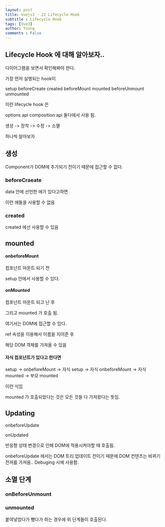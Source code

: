 ```yaml
---
layout: post
title: Vuejs3 - 22 Lifecycle Hook
subtitle : Lifecycle Hook
tags: [Vue3]
author: Young
comments : False
---
```


## Lifecycle Hook 에 대해 알아보자..

다이어그램을 보면서 확인해봐야 한다.

가장 먼저 실행되는 hook이

setup
beforeCreate
created
beforeMount
mounted
beforeUnmount
unmounted

이런 lifecycle hook 은

options api composition api 둘다에서 사용 됨.

생성 -> 장착 -> 수정 -> 소멸 

하나씩 알아보자

## 생성

Component가 DOM에 추가되기 전이기 때문에
접근할 수 없다.

### beforeCraeate
data 안에 선언한 애가 있다고하면

이런 애들을 사용할 수 없음

### created
created 에선 사용할 수 있음

## mounted

#### onbeforeMount

컴포넌트 마운트 되기 전

setup 안에서 사용할 수 있다.



#### onMounted

컴포넌트 마운트 되고 난 후 

그리고 mounted 가 호출 됨.

여기서는 DOM에 접근할 수 있다.

ref 속성을 이용해서 이름을 지어준 후 

해당 DOM 객체를 가져올 수 있음

#### 자식 컴포넌트가 있다고 한다면

setup -> onbeforeMount 
-> 자식 setup -> 자식 onbeforeMount -> 자식 mounted
-> 부모 mounted

이런 식임

mounted 가 호출되었다는 것은 
모든 것들 다 가져왔다는 뜻임.

## Updating

onbeforeUpdate

onUpdated

반응형 상태 변경으로 인해
DOM에 적용시켜야할 때 호출됨.

onbeforeUpdate 에서는 DOM 트리 업데이트 전이기 때문에
DOM 컨텐츠는 바뀌기 전꺼를 가져옴..
Debuging 시에 사용함.

## 소멸 단계

### onBeforeUnmount

### unmounted

붙여넣었다가 뺐다가 하는 경우에
위 단계들이 호출된다.

